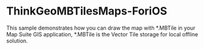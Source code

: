 # ThinkGeoMBTilesMaps-ForiOS
This sample demonstrates how you can draw the map with *.MBTile in your Map Suite GIS application, *.MBTile is the Vector Tile storage for local offline solution.  
